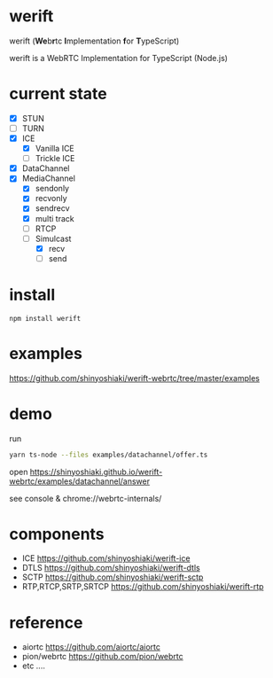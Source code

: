 # werift 

werift (**We**b**r**tc **I**mplementation **f**or **T**ypeScript)

werift is a WebRTC Implementation for TypeScript (Node.js)

# current state

- [x] STUN
- [ ] TURN
- [x] ICE
  - [x] Vanilla ICE
  - [ ] Trickle ICE
- [x] DataChannel
- [x] MediaChannel
  - [x] sendonly
  - [x] recvonly
  - [x] sendrecv
  - [x] multi track
  - [ ] RTCP
  - [ ] Simulcast
    - [x] recv
    - [ ] send

# install 

```npm install werift``` 

# examples 

https://github.com/shinyoshiaki/werift-webrtc/tree/master/examples 

# demo

run

```sh
yarn ts-node --files examples/datachannel/offer.ts
```

open
https://shinyoshiaki.github.io/werift-webrtc/examples/datachannel/answer

see console & chrome://webrtc-internals/

# components

- ICE  https://github.com/shinyoshiaki/werift-ice
- DTLS https://github.com/shinyoshiaki/werift-dtls
- SCTP https://github.com/shinyoshiaki/werift-sctp
- RTP,RTCP,SRTP,SRTCP https://github.com/shinyoshiaki/werift-rtp

# reference

- aiortc https://github.com/aiortc/aiortc 
- pion/webrtc https://github.com/pion/webrtc 
- etc ....
